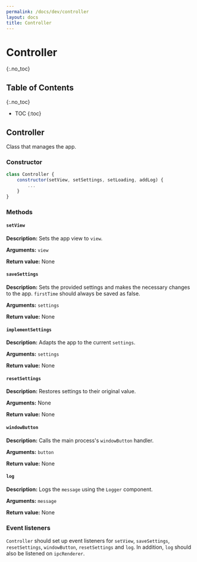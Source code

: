 ```yaml
---
permalink: /docs/dev/controller
layout: docs
title: Controller
---
```


# Controller
{:.no_toc}

## Table of Contents
{:.no_toc}

* TOC
{:toc}

## Controller

Class that manages the app.

### Constructor

```js
class Controller {
    constructor(setView, setSettings, setLoading, addLog) {
        ...
    }
}
```

### Methods

#### `setView`

**Description:** Sets the app view to `view`.

**Arguments:** `view`

**Return value:** None

#### `saveSettings`

**Description:** Sets the provided settings and makes the necessary changes to the app. `firstTime` should always be saved as false.

**Arguments:** `settings`

**Return value:** None

#### `implementSettings`

**Description:** Adapts the app to the current `settings`.

**Arguments:** `settings`

**Return value:** None

#### `resetSettings`

**Description:** Restores settings to their original value.

**Arguments:** None

**Return value:** None

#### `windowButton`

**Description:** Calls the main process's `windowButton` handler.

**Arguments:** `button`

**Return value:** None

#### `log`

**Description:** Logs the `message` using the `Logger` component.

**Arguments:** `message`

**Return value:** None

### Event listeners

`Controller` should set up event listeners for `setView`, `saveSettings`, `resetSettings`, `windowButton`, `resetSettings` and `log`. In addition, `log` should also be listened on `ipcRenderer`.